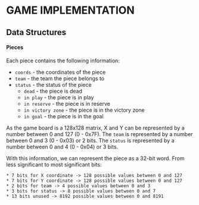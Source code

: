 # GAME IMPLEMENTATION

## Data Structures

#### Pieces

Each piece contains the following information:

  * `coords` - the coordinates of the piece
  * `team` - the team the piece belongs to
  * `status` - the status of the piece
    - `dead` - the piece is dead
    - `in play` - the piece is in play
    - `in reserve` - the piece is in reserve
    - `in victory zone` - the piece is in the victory zone
    - `in goal` - the piece is in the goal
  
As the game board is a 128x128 matrix, X and Y can be represented by a number between 0 and 127 (0 - 0x7F).
The `team` is represented by a number between 0 and 3 (0 - 0x03) or 2 bits.
The `status` is represented by a number between 0 and 4 (0 - 0x04) or 3 bits.


With this information, we can represent the piece as a 32-bit word.
From less significant to most significant bits:

    * 7 bits for X coordinate -> 128 possible values between 0 and 127
    * 7 bits for Y coordinate -> 128 possible values between 0 and 127
    * 2 bits for team -> 4 possible values between 0 and 3
    * 3 bits for status -> 8 possible values between 0 and 7
    * 13 bits unused -> 8192 possible values between 0 and 8191
